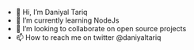 - 👋 Hi, I’m Daniyal Tariq
- 🌱 I’m currently learning NodeJs
- 💞️ I’m looking to collaborate on open source projects
- 📫 How to reach me on twitter @daniyaltariq

<!---
daniyal-t/daniyal-t is a ✨ special ✨ repository because its `README.md` (this file) appears on your GitHub profile.
You can click the Preview link to take a look at your changes.
--->
